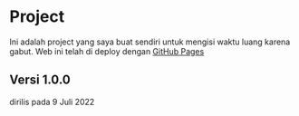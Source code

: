 # Project
Ini adalah project yang saya buat sendiri untuk mengisi waktu luang karena gabut.
Web ini telah di deploy dengan [GitHub Pages](https://dwipayogi.github.io/)

## Versi 1.0.0
dirilis pada 9 Juli 2022
